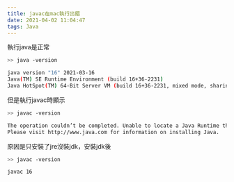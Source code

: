 ```yaml
---
title: javac在mac執行出錯
date: 2021-04-02 11:04:47
tags: Java
---
```


執行java是正常
```bash
>> java -version

java version "16" 2021-03-16
Java(TM) SE Runtime Environment (build 16+36-2231)
Java HotSpot(TM) 64-Bit Server VM (build 16+36-2231, mixed mode, sharing)
```

但是執行javac時顯示
```bash
>> javac -version

The operation couldn’t be completed. Unable to locate a Java Runtime that supports javac.
Please visit http://www.java.com for information on installing Java.
```
原因是只安裝了jre沒裝jdk，安裝jdk後
```bash
>> javac -version

javac 16
```
